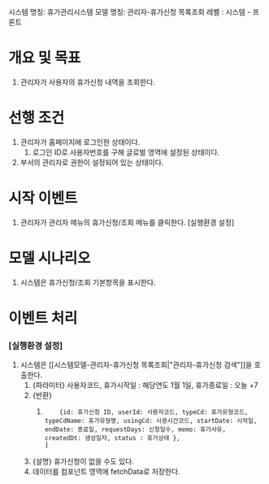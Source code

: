 시스템 명칭: 휴가관리시스템
모델 명칭: 관리자-휴가신청 목록조회
레벨 : 시스템 - 프론트

# 개요 및 목표
1. 관리자가 사용자의 휴가신청 내역을 조회한다.

# 선행 조건
1. 관리자가 홈페이지에 로그인한 상태이다.
	1. 로그인 ID로 사용자번호를 구해 글로벌 영역에 설정된 상태이다.
2. 부서의 관리자로 권한이 설정되어 있는 상태이다.

# 시작 이벤트
1. 관리자가 관리자 메뉴의 휴가신청/조회 메뉴를 클릭한다. [실행환경 설정]

# 모델 시나리오
1. 시스템은 휴가신청/조회 기본항목을 표시한다.

# 이벤트 처리
### [실행환경 설정]
1. 시스템은 [[시스템모델-관리자-휴가신청 목록조회|"관리자-휴가신청 검색"]]을 호출한다.
	1. {파라미터} 사용자코드, 휴가시작일 : 해당연도 1월 1일, 휴가종료일 : 오늘 +7
	2. {반환}
		1. ```[ 
			   {id: 휴가신청 ID, userId: 사용자코드, typeCd: 휴가유형코드, typeCdName: 휴가유형명, usingCd: 사용시간코드, startDate: 시작일, endDate: 종료일, requestDays: 신청일수, memo: 휴가사유, createdDt: 생성일자, status : 휴가상태 },
		   ]
	3. {설명} 휴가신청이 없을 수도 있다.
	4. 데이터를 컴포넌트 영역에 fetchData로 저장한다.